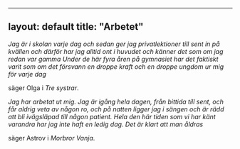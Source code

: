 
---
layout: default
title: "Arbetet"
---


_Jag är i skolan varje dag och sedan ger jag privatlektioner till sent in på kvällen och därför har jag alltid ont i huvudet och känner det som om jag redan var gamma
Under de här fyra åren på gymnasiet har det faktiskt varit som om det försvann en droppe kraft och en droppe ungdom ur mig för 
varje dag_

säger Olga i _Tre systrar_.

_Jag har arbetat ut mig. Jag är igång hela dagen, från bittida till sent, och får aldrig veta av någon ro, och på natten ligger jag
i sängen och är rädd att bli ivägsläpad till någon patient. Hela den här tiden som vi har känt varandra har jag inte haft en ledig
dag. Det är klart att man åldras_

säger Astrov i _Morbror Vanja_.
